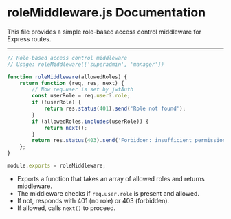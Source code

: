 # roleMiddleware.js Documentation

This file provides a simple role-based access control middleware for Express routes.

---

```js
// Role-based access control middleware
// Usage: roleMiddleware(['superadmin', 'manager'])

function roleMiddleware(allowedRoles) {
    return function (req, res, next) {
        // Now req.user is set by jwtAuth
        const userRole = req.user?.role;
        if (!userRole) {
            return res.status(401).send('Role not found');
        }
        if (allowedRoles.includes(userRole)) {
            return next();
        }
        return res.status(403).send('Forbidden: insufficient permissions');
    };
}

module.exports = roleMiddleware;
```
- Exports a function that takes an array of allowed roles and returns middleware.
- The middleware checks if `req.user.role` is present and allowed.
- If not, responds with 401 (no role) or 403 (forbidden).
- If allowed, calls `next()` to proceed.
